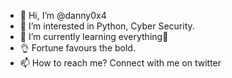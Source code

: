 - 👋 Hi, I’m @danny0x4
- 👀 I’m interested in Python, Cyber Security.
- 🌱 I’m currently learning everything🤣
- 👌 Fortune favours the bold.
- 📫 How to reach me? Connect with me on twitter

<!---
danny0x4/danny0x4 is a ✨ special ✨ repository because its `README.md` (this file) appears on your GitHub profile.
You can click the Preview link to take a look at your changes.
--->
